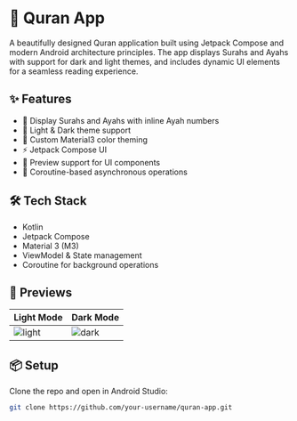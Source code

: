# 📖 Quran App

A beautifully designed Quran application built using Jetpack Compose and modern Android architecture principles. The app displays Surahs and Ayahs with support for dark and light themes, and includes dynamic UI elements for a seamless reading experience.

## ✨ Features

- 📜 Display Surahs and Ayahs with inline Ayah numbers
- 🌙 Light & Dark theme support
- 🎨 Custom Material3 color theming
- ⚡ Jetpack Compose UI
- 🧪 Preview support for UI components
- 🚀 Coroutine-based asynchronous operations

## 🛠 Tech Stack

- Kotlin
- Jetpack Compose
- Material 3 (M3)
- ViewModel & State management
- Coroutine for background operations

## 📸 Previews

| Light Mode | Dark Mode |
|------------|-----------|
| ![light](screenshots/light_preview.png) | ![dark](screenshots/dark_preview.png) |

## 📦 Setup

Clone the repo and open in Android Studio:

```bash
git clone https://github.com/your-username/quran-app.git
